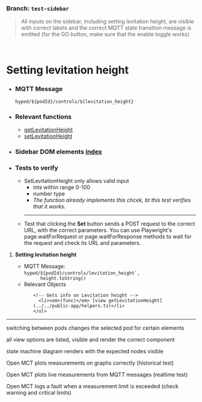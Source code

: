 ### Branch: `test-sidebar`

<blockquote>All inputs on the sidebar, including setting levitation height, are visible with correct labels and the correct MQTT state transition message is emitted (for the GO button, make sure that the enable toggle works)</blockquote>
<br>

# Setting levitation height

- ### MQTT Message
  ```
  hyped/${podId}/controls/${levitation_height}
  ```
- ### Relevant functions

  - [getLevitationHeight](../../public-app/helpers.ts)
  - [setLevitationHeight](../../server/src/modules/controls/PodControls.service.ts)

- ### Sidebar DOM elements [index](../../ui/app/components/sidebar)

- ### Tests to verify
  - SetLevitationHeight only allows valid input
    - ints within range 0-100
    - number type
    - <em>The function already implements this chcek, bt this test verifies that it works</em>.
    <hr>
  - Test that clicking the <strong>Set</strong> button sends a <stromg>POST</strong> request to the correct URL, with the correct parameters. You can use Playwright's page.waitForRequest or page.waitForResponse methods to wait for the request and check its URL and parameters.

<ol>
  <li><strong>Setting levitation height</strong></li>
  <ul>
    <li>MQTT Message:<br><code>hyped/${podId}/controls/levitation_height`,
      height.toString()</code></li>
    <li>Relevant Objects</li>
    <ul>
    
    <!-- Gets info on Levitation height -->
      <li><em>(func)</em> [view getLevitationHeight](../../public-app/helpers.ts)</li>
    </ul>
  </ul>
</ol>

<hr>

switching between pods changes the selected pod for certain elements

all view options are listed, visible and render the correct component

state machine diagram renders with the expected nodes visible

Open MCT plots measurements on graphs correctly (historical test)

Open MCT plots live measurements from MQTT messages (realtime test)

Open MCT logs a fault when a measurement limit is exceeded (check warning and critical limits)
